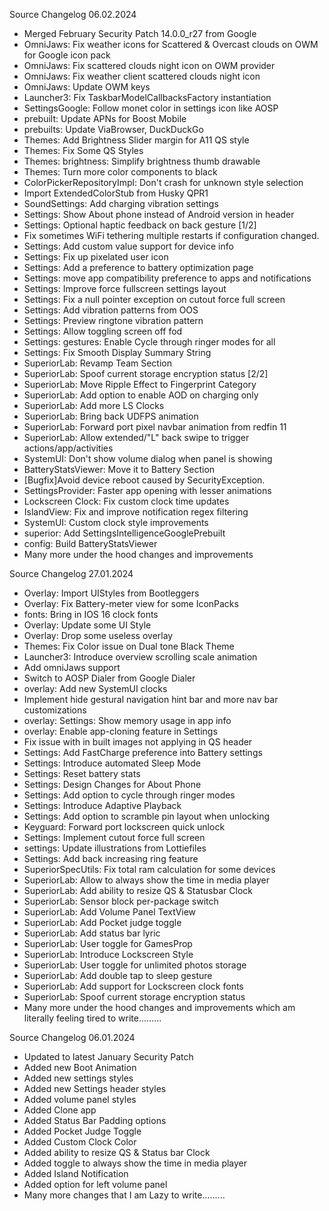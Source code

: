 Source Changelog 06.02.2024
- Merged February Security Patch 14.0.0_r27 from Google 
- OmniJaws: Fix weather icons for Scattered & Overcast clouds on OWM for Google icon pack
- OmniJaws: Fix scattered clouds night icon on OWM provider
- OmniJaws: Fix weather client scattered clouds night icon
- OmniJaws: Update OWM keys
- Launcher3: Fix TaskbarModelCallbacksFactory instantiation
- SettingsGoogle: Follow monet color in settings icon like AOSP
- prebuilt: Update APNs for Boost Mobile
- prebuilts: Update ViaBrowser, DuckDuckGo
- Themes: Add Brightness Slider margin for A11 QS style
- Themes: Fix Some QS Styles
- Themes: brightness: Simplify brightness thumb drawable
- Themes: Turn more color components to black
- ColorPickerRepositoryImpl: Don't crash for unknown style selection
- Import ExtendedColorStub from Husky QPR1
- SoundSettings: Add charging vibration settings
- Settings: Show About phone instead of Android version in header
- Settings: Optional haptic feedback on back gesture [1/2]
- Fix sometimes WiFi tethering multiple restarts if configuration changed.
- Settings: Add custom value support for device info
- Settings: Fix up pixelated user icon
- Settings: Add a preference to battery optimization page
- Settings: move app compatibility preference to apps and notifications
- Settings: Improve force fullscreen settings layout
- Settings: Fix a null pointer exception on cutout force full screen
- Settings: Add vibration patterns from OOS
- Settings: Preview ringtone vibration pattern
- Settings: Allow toggling screen off fod
- Settings: gestures: Enable Cycle through ringer modes for all
- Settings: Fix Smooth Display Summary String
- SuperiorLab: Revamp Team Section
- SuperiorLab: Spoof current storage encryption status [2/2]
- SuperiorLab: Move Ripple Effect to Fingerprint Category
- SuperiorLab: Add option to enable AOD on charging only
- SuperiorLab: Add more LS Clocks
- SuperiorLab: Bring back UDFPS animation
- SuperiorLab: Forward port pixel navbar animation from redfin 11
- SuperiorLab: Allow extended/"L" back swipe to trigger actions/app/activities
- SystemUI: Don't show volume dialog when panel is showing
- BatteryStatsViewer: Move it to Battery Section
- [Bugfix]Avoid device reboot caused by SecurityException.
- SettingsProvider: Faster app opening with lesser animations
- Lockscreen Clock: Fix custom clock time updates
- IslandView: Fix and improve notification regex filtering
- SystemUI: Custom clock style improvements
- superior: Add SettingsIntelligenceGooglePrebuilt
- config: Build BatteryStatsViewer
- Many more under the hood changes and improvements

Source Changelog 27.01.2024
- Overlay: Import UIStyles from Bootleggers
- Overlay: Fix Battery-meter view for some IconPacks
- fonts: Bring in IOS 16 clock fonts
- Overlay: Update some UI Style
- Overlay: Drop some useless overlay
- Themes: Fix Color issue on Dual tone Black Theme
- Launcher3: Introduce overview scrolling scale animation
- Add omniJaws support
- Switch to AOSP Dialer from Google Dialer
- overlay: Add new SystemUI clocks
- Implement hide gestural navigation hint bar and more nav bar customizations
- overlay: Settings: Show memory usage in app info
- overlay: Enable app-cloning feature in Settings
- Fix issue with in built images not applying in QS header
- Settings: Add FastCharge preference into Battery settings
- Settings: Introduce automated Sleep Mode
- Settings: Reset battery stats
- Settings: Design Changes for About Phone
- Settings: Add option to cycle through ringer modes
- Settings: Introduce Adaptive Playback
- Settings: Add option to scramble pin layout when unlocking
- Keyguard: Forward port lockscreen quick unlock
- Settings: Implement cutout force full screen
- settings: Update illustrations from Lottiefiles
- Settings: Add back increasing ring feature
- SuperiorSpecUtils: Fix total ram calculation for some devices
- SuperiorLab: Allow to always show the time in media player
- SuperiorLab: Add ability to resize QS & Statusbar Clock
- SuperiorLab: Sensor block per-package switch
- SuperiorLab: Add Volume Panel TextView
- SuperiorLab: Add Pocket judge toggle
- SuperiorLab: Add status bar lyric
- SuperiorLab: User toggle for GamesProp
- SuperiorLab: Introduce Lockscreen Style
- SuperiorLab: User toggle for unlimited photos storage
- SuperiorLab: Add double tap to sleep gesture
- SuperiorLab: Add support for Lockscreen clock fonts
- SuperiorLab: Spoof current storage encryption status
- Many more under the hood changes and improvements which am literally feeling tired to write.........

Source Changelog 06.01.2024
- Updated to latest January Security Patch 
- Added new Boot Animation
- Added new settings styles
- Added new Settings header styles
- Added volume panel styles
- Added Clone app
- Added Status Bar Padding options
- Added Pocket Judge Toggle
- Added Custom Clock Color
- Added ability to resize QS & Status bar Clock
- Added toggle to always show the time in media player
- Added Island Notification
- Added option for left volume panel
- Many more changes that I am Lazy to write.........
